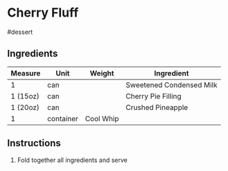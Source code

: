 # Cherry Fluff

#dessert

## Ingredients

Measure | Unit | Weight | Ingredient
--------|------|--------|-----------
1 | can | | Sweetened Condensed Milk
1 (15oz) | can | | Cherry Pie Filling
1 (20oz) | can | | Crushed Pineapple
1 | container | Cool Whip

## Instructions

1. Fold together all ingredients and serve
